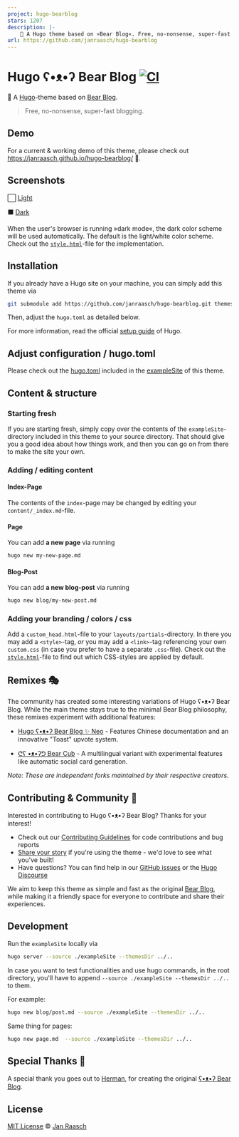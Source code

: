 ```yaml
---
project: hugo-bearblog
stars: 1207
description: |-
    🧸 A Hugo theme based on »Bear Blog«. Free, no-nonsense, super-fast blogging. This theme now includes a dark color scheme to support dark mode 🦉 ⬛️!
url: https://github.com/janraasch/hugo-bearblog
---
```


# Hugo ʕ•ᴥ•ʔ Bear Blog [![CI](https://github.com/janraasch/hugo-bearblog/actions/workflows/ci.yml/badge.svg)](https://github.com/janraasch/hugo-bearblog/actions/workflows/ci.yml)

🧸 A [Hugo](https://gohugo.io/)-theme based on [Bear Blog](https://bearblog.dev).

> Free, no-nonsense, super-fast blogging.

## Demo

For a current & working demo of this theme, please check out https://janraasch.github.io/hugo-bearblog/ 🎯.

## Screenshots

⬜️ [Light][light-screenshot]

⬛️ [Dark][dark-screenshot]

When the user's browser is running »dark mode«, the dark color scheme will be used automatically. The default is the light/white color scheme. Check out the [`style.html`](https://github.com/janraasch/hugo-bearblog/blob/master/layouts/partials/style.html)-file for the implementation.

## Installation

If you already have a Hugo site on your machine, you can simply add this theme via

```bash
git submodule add https://github.com/janraasch/hugo-bearblog.git themes/hugo-bearblog
```

Then, adjust the `hugo.toml` as detailed below.

For more information, read the official [setup guide][hugo-setup-guide] of Hugo.

## Adjust configuration / hugo.toml

Please check out the [hugo.toml](https://github.com/janraasch/hugo-bearblog/blob/master/exampleSite/hugo.toml) included in the [exampleSite](https://github.com/janraasch/hugo-bearblog/tree/master/exampleSite) of this theme.

## Content & structure

### Starting fresh

If you are starting fresh, simply copy over the contents of the `exampleSite`-directory included in this theme to your source directory. That should give you a good idea about how things work, and then you can go on from there to make the site your own.

### Adding / editing content

#### Index-Page

The contents of the `index`-page may be changed by editing your `content/_index.md`-file.

#### Page

You can add **a new page** via running

```bash
hugo new my-new-page.md
```

#### Blog-Post

You can add **a new blog-post** via running

```bash
hugo new blog/my-new-post.md
```

### Adding your branding / colors / css

Add a `custom_head.html`-file to your `layouts/partials`-directory. In there you may add a `<style>`-tag, *or* you may add a `<link>`-tag referencing your own `custom.css` (in case you prefer to have a separate `.css`-file). Check out the [`style.html`](https://github.com/janraasch/hugo-bearblog/blob/master/layouts/partials/style.html)-file to find out which CSS-styles are applied by default.

## Remixes 🎭

The community has created some interesting variations of Hugo ʕ•ᴥ•ʔ Bear Blog. While the main theme stays true to the minimal Bear Blog philosophy, these remixes experiment with additional features:

* [Hugo ʕ•ᴥ•ʔ Bear Blog ✨ Neo](https://github.com/rokcso/hugo-bearblog-neo/) - Features Chinese documentation and an innovative "Toast" upvote system.

* [ᕦʕ •ᴥ•ʔᕤ Bear Cub](https://github.com/clente/hugo-bearcub) - A multilingual variant with experimental features like automatic social card generation.

_Note: These are independent forks maintained by their respective creators._

## Contributing & Community 🤝

Interested in contributing to Hugo ʕ•ᴥ•ʔ Bear Blog? Thanks for your interest!

- Check out our [Contributing Guidelines](CONTRIBUTING.md) for code contributions and bug reports
- [Share your story](https://github.com/janraasch/hugo-bearblog/issues/new/choose) if you're using the theme - we'd love to see what you've built!
- Have questions? You can find help in our [GitHub issues](https://github.com/janraasch/hugo-bearblog/issues) or the [Hugo Discourse](https://discourse.gohugo.io/)

We aim to keep this theme as simple and fast as the original [Bear Blog](https://bearblog.dev), while making it a friendly space for everyone to contribute and share their experiences.

## Development
Run the `exampleSite` locally via

```bash
hugo server --source ./exampleSite --themesDir ../..
```

In case you want to test functionalities and use hugo commands, in the root directory, you'll have to append `--source ./exampleSite --themesDir ../..` to them.

For example:

```bash
hugo new blog/post.md --source ./exampleSite --themesDir ../..
```

Same thing for pages:

```bash
hugo new page.md  --source ./exampleSite --themesDir ../..
```

## Special Thanks 🎁

A special thank you goes out to [Herman](https://herman.bearblog.dev), for creating the original [ʕ•ᴥ•ʔ Bear Blog](https://bearblog.dev/).

## License
[MIT License](http://en.wikipedia.org/wiki/MIT_License) © [Jan Raasch](https://www.janraasch.com)

[hugo-setup-guide]: https://gohugo.io/getting-started/installing
[light-screenshot]: https://raw.githubusercontent.com/janraasch/hugo-bearblog/master/images/screenshot.png
[dark-screenshot]: https://raw.githubusercontent.com/janraasch/hugo-bearblog/master/images/screenshot-dark.png


